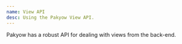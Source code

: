 ```yaml
---
name: View API
desc: Using the Pakyow View API.
---
```


Pakyow has a robust API for dealing with views from the back-end.
